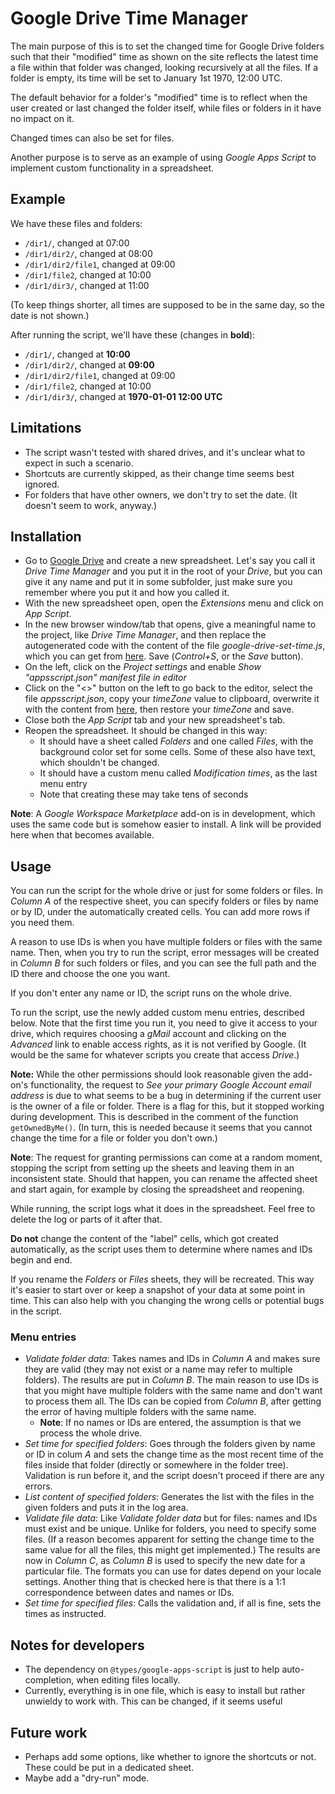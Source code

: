 # Google Drive Time Manager

The main purpose of this is to set the changed time for Google Drive folders such that their "modified" time as
shown on the site reflects the latest time a file within that folder was changed, looking recursively at all the files.
If a folder is empty, its time will be set to January 1st 1970, 12:00 UTC.

The default behavior for a folder's "modified" time is to reflect when the user created or last changed the folder
itself, while files or folders in it have no impact on it.

Changed times can also be set for files.

Another purpose is to serve as an example of using *Google Apps Script* to implement custom functionality in a
spreadsheet.

## Example
We have these files and folders:
* `/dir1/`, changed at 07:00
* `/dir1/dir2/`, changed at 08:00
* `/dir1/dir2/file1`, changed at 09:00
* `/dir1/file2`, changed at 10:00
* `/dir1/dir3/`, changed at 11:00

(To keep things shorter, all times are supposed to be in the same day, so the date is not shown.)

After running the script, we'll have these (changes in **bold**):
* `/dir1/`, changed at **10:00**
* `/dir1/dir2/`, changed at **09:00**
* `/dir1/dir2/file1`, changed at 09:00
* `/dir1/file2`, changed at 10:00
* `/dir1/dir3/`, changed at **1970-01-01 12:00 UTC**

## Limitations
* The script wasn't tested with shared drives, and it's unclear what to expect in such a scenario.
* Shortcuts are currently skipped, as their change time seems best ignored.
* For folders that have other owners, we don't try to set the date. (It doesn't seem to work, anyway.)

## Installation
* Go to [Google Drive](https://drive.google.com/drive/) and create a new spreadsheet. Let's say you call it *Drive
  Time Manager* and you put it in the root of your *Drive*, but you can give it any name and put it in some subfolder,
  just make sure you remember where you put it and how you called it.
* With the new spreadsheet open, open the *Extensions* menu and click on *App Script*.
* In the new browser window/tab that opens, give a meaningful name to the project, like *Drive Time Manager*, and then
  replace the autogenerated code with the content of the file *google-drive-set-time.js*, which you can get
  from [here](https://raw.githubusercontent.com/mciobanu/GDriveTimeManager/main/google-drive-set-time.js). Save (*Control+S*, or the *Save* button).
* On the left, click on the *Project settings* and enable *Show "appsscript.json" manifest file in editor*
* Click on the "<>" button on the left to go back to the editor, select the file *appsscript.json*, copy your
  *timeZone* value to clipboard, overwrite it with the content from [here](https://raw.githubusercontent.com/mciobanu/GDriveTimeManager/main/appscript.json),
  then restore your *timeZone* and save.
* Close both the *App Script* tab and your new spreadsheet's tab.
* Reopen the spreadsheet. It should be changed in this way:
  * It should have a sheet called *Folders* and one called *Files*, with the background color set
    for some cells. Some of these also have text, which shouldn't be changed.
  * It should have a custom menu called *Modification times*, as the last menu entry
  * Note that creating these may take tens of seconds

**Note**: A *Google Workspace Marketplace* add-on is in development, which uses the same code but is somehow easier to
install. A link will be provided here when that becomes available.
<!--- ttt0 Update what is created automatically if deferring what's not needed --->

## Usage
You can run the script for the whole drive or just for some folders or files. In *Column A* of the respective sheet,
you can specify folders or files by name or by ID, under the automatically created cells. You can add more rows
if you need them.

A reason to use IDs is when you have multiple folders or files with the same name. Then, when you try to run the script,
error messages will be created in *Column B* for such folders or files, and you can see the full path and the ID there
and choose the one you want.

If you don't enter any name or ID, the script runs on the whole drive.

To run the script, use the newly added custom menu entries, described below.
Note that the first time you run it, you need to give it access to your drive, which requires choosing a *gMail*
account and clicking on the *Advanced* link to enable access rights, as it is not verified by Google. (It would be
the same for whatever scripts you create that access *Drive*.)

**Note:** While the other permissions should look reasonable given the add-on's functionality, the request to *See your 
primary Google Account email address* is due to what seems to be a bug in determining if the current user is the owner
of a file or folder. There is a flag for this, but it stopped working during development. This is described in the
comment of the function `getOwnedByMe()`. (In turn, this is needed because it seems that you cannot change the time
for a file or folder you don't own.)

**Note**: The request for granting permissions can come at a random moment, stopping the script from setting up the
sheets and leaving them in an inconsistent state. Should that happen, you can rename the affected sheet and start
again, for example by closing the spreadsheet and reopening.

While running, the script logs what it does in the spreadsheet. Feel free to delete the log or parts of it after that.

**Do not** change the content of the "label" cells, which got created automatically, as the script uses them to
determine where names and IDs begin and end.

If you rename the *Folders* or *Files* sheets, they will be recreated. This way it's easier to start over or keep
a snapshot of your data at some point in time. This can also help with you changing the wrong cells or potential
bugs in the script.

### Menu entries

* *Validate folder data*: Takes names and IDs in *Column A* and makes sure they are valid (they may not exist or a
  name may refer to multiple folders). The results are put in *Column B*. The main reason to use IDs is that you might
  have multiple folders with the same name and don't want to process them all. The IDs can be copied from *Column B*,
  after getting the error of having multiple folders with the same name.
  * **Note**: If no names or IDs are entered, the assumption is that we process the whole drive.
* *Set time for specified folders*: Goes through the folders given by name or ID in colum *A* and sets the change time
  as the most recent time of the files inside that folder (directly or somewhere in the folder tree). Validation is
  run before it, and the script doesn't proceed if there are any errors.
* *List content of specified  folders*: Generates the list with the files in the given folders and puts it in the log area.
* *Validate file data*: Like *Validate folder data* but for files: names and IDs must exist and be unique. Unlike for
  folders, you need to specify some files. (If a reason becomes apparent for setting the change time to the same value
  for all the files, this might get implemented.) The results are now in *Column C*, as *Column B* is used to specify
  the new date for a particular file. The formats you can use for dates depend on your locale settings. Another thing
  that is checked here is that there is a 1:1 correspondence between dates and names or IDs.
* *Set time for specified files*: Calls the validation and, if all is fine, sets the times as instructed.

## Notes for developers
* The dependency on `@types/google-apps-script` is just to help auto-completion, when editing files locally.
* Currently, everything is in one file, which is easy to install but rather unwieldy to work with. This can be changed,
  if it seems useful

## Future work
* Perhaps add some options, like whether to ignore the shortcuts or not. These could be put in a dedicated sheet.
* Maybe add a "dry-run" mode.
